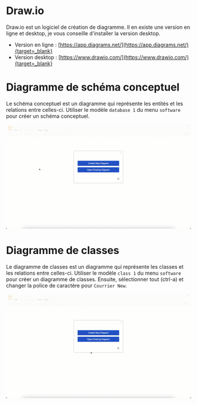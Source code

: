 # Draw.io

Draw.io est un logiciel de création de diagramme. Il en existe une version en ligne et desktop, je vous conseille d'installer la version desktop.

- Version en ligne : [https://app.diagrams.net/](https://app.diagrams.net/){target=_blank}
- Version desktop : [https://www.drawio.com/](https://www.drawio.com/){target=_blank}


# Diagramme de schéma conceptuel

Le schéma conceptuel est un diagramme qui représente les entités et les relations entre celles-ci. Utiliser le modèle `database 1` du menu `software` pour créer un schéma conceptuel.

![Schéma conceptuel](../images/drawio_schema_conceptuel.gif)

# Diagramme de classes

Le diagramme de classes est un diagramme qui représente les classes et les relations entre celles-ci. Utiliser le modèle `class 1` du menu `software` pour créer un diagramme de classes. Ensuite, sélectionner tout (ctrl-a) et changer la police de caractère pour `Courrier New`.

![Diagramme de classes](../images/drawio_diagramme_classe.gif)